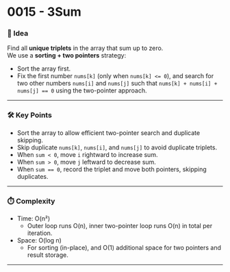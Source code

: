 # 0015 - 3Sum

### 🧠 Idea  
Find all **unique triplets** in the array that sum up to zero.  
We use a **sorting + two pointers** strategy:
- Sort the array first.
- Fix the first number `nums[k]` (only when `nums[k] <= 0`), and search for two other numbers `nums[i]` and `nums[j]` such that `nums[k] + nums[i] + nums[j] == 0` using the two-pointer approach.

---

### 🛠️ Key Points  
- Sort the array to allow efficient two-pointer search and duplicate skipping.  
- Skip duplicate `nums[k]`, `nums[i]`, and `nums[j]` to avoid duplicate triplets.  
- When `sum < 0`, move `i` rightward to increase sum.  
- When `sum > 0`, move `j` leftward to decrease sum.  
- When `sum == 0`, record the triplet and move both pointers, skipping duplicates.

---

### ⏱️ Complexity  
- Time: O(n²)  
  - Outer loop runs O(n), inner two-pointer loop runs O(n) in total per iteration.
- Space: O(log n)  
  - For sorting (in-place), and O(1) additional space for two pointers and result storage.

---
